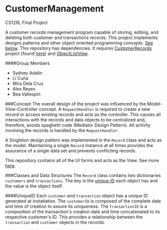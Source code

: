 # CustomerManagement
CS129L Final Project

A customer records management program capable of storing, editing, and deleting both customer and transactions records. This
project implements designs patterns and other object oriented programming concepts. [See below](#concept).
This repository has dependencies. It requires [CustomerRecords](https://github.com/alexako/CustomerRecords) project (found [here](https://github.com/alexako/CustomerRecords)) and [ObjectListView](http://objectlistview.sourceforge.net/cs/gettingStarted.html).

####Group Members
+ Sydney Adalin
+ Li Cuña
+ Mira Dela Cruz
+ Alex Reyes
+ Bea Vallespin

###Concept
The overall design of the project was influenced by the Model-View-Controller concept. A `RequestHandler` is required to create a new record or access existing records and acts as the controller. This causes all interactions with the records and data objects to be centralized and, therefore, avoids spaghetti code (Mediator Design Pattern). All activity involving the records is handled by the `RequestHandler`.

A Singleton design pattern was implemented in the `Record` class and acts as the model. Maintaining a single `Record`
instance at all times provides the assurance of a single data set and prevents conflicting records.

This repository contains all of the UI forms and acts as the View. See more [here](https://github.com/alexako/CustomerRecords).

###Classes and Data Structures
The `Record` class contains two dictionaries `customers` and `transactions`. The key is the [unique ID](#uniqueid) each object has and
the value is the object itself.


####UniqueID
Each `customer` and `transaction` object has a unique ID generated at instatiation. The `customerID` is composed of the complete date and
time of creation to assure its uniqueness. The `transactionID` is a composition of the transaction's creation date and time concatenated
to its respective customer's ID. This provides a relationship between the `transaction` and `customer` objects in the records.
